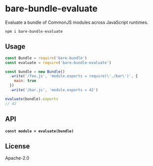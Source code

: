 # bare-bundle-evaluate

Evaluate a bundle of CommonJS modules across JavaScript runtimes.

```
npm i bare-bundle-evaluate
```

## Usage

```js
const Bundle = require('bare-bundle')
const evaluate = require('bare-bundle-evaluate')

const bundle = new Bundle()
  .write('/foo.js', 'module.exports = require(\'./bar\')', {
    main: true
  })
  .write('/bar.js', 'module.exports = 42')

evaluate(bundle).exports
// 42
```

## API

#### `const module = evaluate(bundle)`

## License

Apache-2.0
